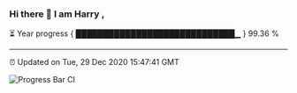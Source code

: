 ### Hi there 👋 I am Harry , 

⏳ Year progress { █████████████████████████████▁ } 99.36 %

---

⏰ Updated on Tue, 29 Dec 2020 15:47:41 GMT

![Progress Bar CI](https://github.com/duykhang68/duykhang68/workflows/Progress%20Bar%20CI/badge.svg)
